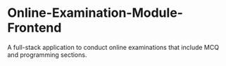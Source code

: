 # Online-Examination-Module-Frontend
A full-stack application to conduct online examinations that include MCQ and programming sections.
